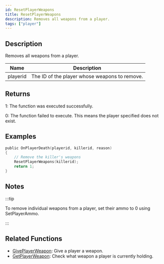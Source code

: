 ```yaml
---
id: ResetPlayerWeapons
title: ResetPlayerWeapons
description: Removes all weapons from a player.
tags: ["player"]
---
```


## Description

Removes all weapons from a player.

| Name     | Description                                   |
| -------- | --------------------------------------------- |
| playerid | The ID of the player whose weapons to remove. |

## Returns

1: The function was executed successfully.

0: The function failed to execute. This means the player specified does not exist.

## Examples

```c
public OnPlayerDeath(playerid, killerid, reason)
{
    // Remove the killer's weapons
    ResetPlayerWeapons(killerid);
    return 1;
}
```

## Notes

:::tip

To remove individual weapons from a player, set their ammo to 0 using SetPlayerAmmo.

:::

## Related Functions

- [GivePlayerWeapon](../functions/GivePlayerWeapon.md): Give a player a weapon.
- [GetPlayerWeapon](../functions/GetPlayerWeapon.md): Check what weapon a player is currently holding.
